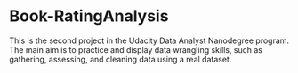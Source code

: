 # Book-RatingAnalysis
This is the second project in the Udacity Data Analyst Nanodegree program. The main aim is to practice and display data wrangling skills, such as gathering, assessing, and cleaning data using a real dataset.
